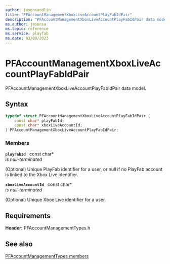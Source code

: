 ```yaml
---
author: jasonsandlin
title: "PFAccountManagementXboxLiveAccountPlayFabIdPair"
description: "PFAccountManagementXboxLiveAccountPlayFabIdPair data model."
ms.author: jasonsa
ms.topic: reference
ms.service: playfab
ms.date: 03/09/2023
---
```


# PFAccountManagementXboxLiveAccountPlayFabIdPair  

PFAccountManagementXboxLiveAccountPlayFabIdPair data model.  

## Syntax  
  
```cpp
typedef struct PFAccountManagementXboxLiveAccountPlayFabIdPair {  
    const char* playFabId;  
    const char* xboxLiveAccountId;  
} PFAccountManagementXboxLiveAccountPlayFabIdPair;  
```
  
### Members  
  
**`playFabId`** &nbsp; const char*  
*is null-terminated*  
  
(Optional) Unique PlayFab identifier for a user, or null if no PlayFab account is linked to the Xbox Live identifier.
  
**`xboxLiveAccountId`** &nbsp; const char*  
*is null-terminated*  
  
(Optional) Unique Xbox Live identifier for a user.
  
  
## Requirements  
  
**Header:** PFAccountManagementTypes.h
  
## See also  
[PFAccountManagementTypes members](../pfaccountmanagementtypes_members.md)  

  
  
